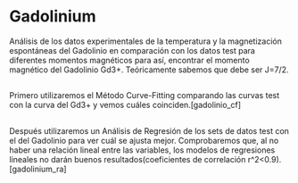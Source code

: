 # Gadolinium
Análisis de los datos experimentales de la temperatura y la magnetización espontáneas del Gadolinio en comparación con los datos test para diferentes momentos magnéticos para así, encontrar el momento magnético del Gadolinio Gd3+. Teóricamente sabemos que debe ser J=7/2.
##
Primero utilizaremos el Método Curve-Fitting comparando las curvas test con la curva del Gd3+ y vemos cuáles coinciden.[gadolinio_cf]
##
Después utilizaremos un Análisis de Regresión de los sets de datos test con el del Gadolinio para ver cuál se ajusta mejor. Comprobaremos que, al no haber una relación lineal entre las variables, los modelos de regresiones lineales no darán buenos resultados(coeficientes de correlación r^2<0.9).[gadolinium_ra]
